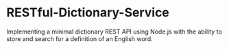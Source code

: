 # RESTful-Dictionary-Service
Implementing a minimal dictionary REST API using Node.js with the ability to store and search for a definition of an English word.
